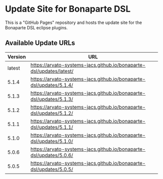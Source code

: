 Update Site for Bonaparte DSL
=============

This is a "GitHub Pages" repository and hosts the update site for the Bonaparte DSL eclipse plugins.

## Available Update URLs

| Version | URL |
|---|---|
| latest | https://arvato-systems-jacs.github.io/bonaparte-dsl/updates/latest/ |
| 5.1.4 | https://arvato-systems-jacs.github.io/bonaparte-dsl/updates/5.1.4/ |
| 5.1.3 | https://arvato-systems-jacs.github.io/bonaparte-dsl/updates/5.1.3/ |
| 5.1.2 | https://arvato-systems-jacs.github.io/bonaparte-dsl/updates/5.1.2/ |
| 5.1.1 | https://arvato-systems-jacs.github.io/bonaparte-dsl/updates/5.1.1/ |
| 5.1.0 | https://arvato-systems-jacs.github.io/bonaparte-dsl/updates/5.1.0/ |
| 5.0.6 | https://arvato-systems-jacs.github.io/bonaparte-dsl/updates/5.0.6/ |
| 5.0.5 | https://arvato-systems-jacs.github.io/bonaparte-dsl/updates/5.0.5/ |
